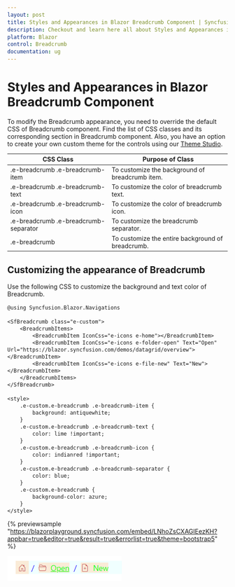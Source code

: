 ```yaml
---
layout: post
title: Styles and Appearances in Blazor Breadcrumb Component | Syncfusion
description: Checkout and learn here all about Styles and Appearances in Syncfusion Blazor Breadcrumb component and more.
platform: Blazor
control: Breadcrumb
documentation: ug
---
```


# Styles and Appearances in Blazor Breadcrumb Component

To modify the Breadcrumb appearance, you need to override the default CSS of Breadcrumb component. Find the list of CSS classes and its corresponding section in Breadcrumb component. Also, you have an option to create your own custom theme for the controls using our [Theme Studio](https://blazor.syncfusion.com/themestudio/?theme=material).

|CSS Class | Purpose of Class |
|-----|----- |
|.e-breadcrumb .e-breadcrumb-item|To customize the background of breadcrumb item.|
|.e-breadcrumb .e-breadcrumb-text|To customize the color of breadcrumb text.|
|.e-breadcrumb .e-breadcrumb-icon|To customize the color of breadcrumb icon.|
|.e-breadcrumb .e-breadcrumb-separator|To customize the breadcrumb separator.|
|.e-breadcrumb |To customize the entire background of breadcrumb.|

## Customizing the appearance of Breadcrumb

Use the following CSS to customize the background and text color of Breadcrumb.

```cshtml
@using Syncfusion.Blazor.Navigations

<SfBreadcrumb class="e-custom">
    <BreadcrumbItems>
        <BreadcrumbItem IconCss="e-icons e-home"></BreadcrumbItem>
        <BreadcrumbItem IconCss="e-icons e-folder-open" Text="Open" Url="https://blazor.syncfusion.com/demos/datagrid/overview"></BreadcrumbItem>
        <BreadcrumbItem IconCss="e-icons e-file-new" Text="New"></BreadcrumbItem>
    </BreadcrumbItems>
</SfBreadcrumb>

<style>
    .e-custom.e-breadcrumb .e-breadcrumb-item {
        background: antiquewhite;
    }
    .e-custom.e-breadcrumb .e-breadcrumb-text {
        color: lime !important;
    }
    .e-custom.e-breadcrumb .e-breadcrumb-icon {
        color: indianred !important;
    }
    .e-custom.e-breadcrumb .e-breadcrumb-separator {
        color: blue;
    }
    .e-custom.e-breadcrumb {
        background-color: azure;
    }
</style>
```

{% previewsample "https://blazorplayground.syncfusion.com/embed/LNhoZsCXAGIEezKH?appbar=true&editor=true&result=true&errorlist=true&theme=bootstrap5" %}

![Blazor Breadcrumb with Style and Appearance](./images/blazor-breadcrumb-style-and-appearance.png)